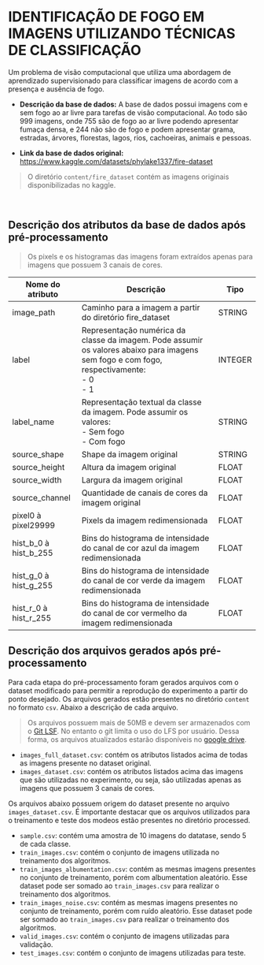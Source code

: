 # IDENTIFICAÇÃO DE FOGO EM IMAGENS UTILIZANDO TÉCNICAS DE CLASSIFICAÇÃO

Um problema de visão computacional que utiliza uma abordagem de aprendizado supervisionado para classificar imagens de acordo com a presença e ausência de fogo.

- **Descrição da base de dados:** A base de dados possui imagens com e sem fogo ao ar livre para tarefas de visão computacional. Ao todo são 999 imagens, onde 755 são de fogo ao ar livre podendo apresentar fumaça densa, e 244 não são de fogo e podem apresentar grama, estradas, árvores, florestas, lagos, rios, cachoeiras, animais e pessoas. 


- **Link da base de dados original:** https://www.kaggle.com/datasets/phylake1337/fire-dataset
> O diretório `content/fire_dataset` contém as imagens originais disponibilizadas no kaggle.

<br> 

## Descrição dos atributos da base de dados após pré-processamento

> Os pixels e os histogramas das imagens foram extraídos apenas para imagens que possuem 3 canais de cores.

| Nome do atributo | Descrição | Tipo |
|------------------|-----------|------|
| image_path | Caminho para a imagem a partir do diretório fire_dataset | STRING |
| label | Representação numérica da classe da imagem. Pode assumir os valores abaixo para imagens sem fogo e com fogo, respectivamente: <br> - 0  <br> - 1 | INTEGER |
| label_name | Representação textual da classe da imagem. Pode assumir os valores: <br> - Sem fogo <br> - Com fogo | STRING |
| source_shape | Shape da imagem original | STRING |
| source_height | Altura da imagem original | FLOAT |
| source_width | Largura da imagem original | FLOAT |
| source_channel | Quantidade de canais de cores da imagem original | FLOAT |
| pixel0 à pixel29999 | Pixels da imagem redimensionada | FLOAT |
| hist_b_0 à hist_b_255 | Bins do histograma de intensidade do canal de cor azul da imagem redimensionada | FLOAT |
| hist_g_0 à hist_g_255 | Bins do histograma de intensidade do canal de cor verde  da imagem redimensionada | FLOAT |
| hist_r_0 à hist_r_255 | Bins do histograma de intensidade do canal de cor vermelho da imagem redimensionada | FLOAT |

## Descrição dos arquivos gerados após pré-processamento

Para cada etapa do pré-processamento foram gerados arquivos com o dataset modificado para permitir a reprodução do experimento a partir do ponto desejado. Os arquivos gerados estão presentes no diretório `content` no formato `csv`. Abaixo a descrição de cada arquivo.

> Os arquivos possuem mais de 50MB e devem ser armazenados com o [Git LSF](https://git-lfs.github.com/). No entanto o git limita o uso do LFS por usuário. Dessa forma, os arquivos atualizados estarão disponíveis no [google drive](https://drive.google.com/drive/folders/1iHQKr7UpxXXSPtRvGetfl6YFrAgZ5nTV?usp=sharing).

- `images_full_dataset.csv`: contém os atributos listados acima de todas as imagens presente no dataset original.
- `images_dataset.csv`: contém os atributos listados acima das imagens que são utilizadas no experimento, ou seja, são utilizadas apenas as imagens que possuem 3 canais de cores.

Os arquivos abaixo possuem origem do dataset presente no arquivo `images_dataset.csv`. É importante destacar que os arquivos utilizados para o treinamento e teste dos modeos estão presentes no diretório processed.
- `sample.csv`: contém uma amostra de 10 imagens do datatase, sendo 5 de cada classe.
- `train_images.csv`: contém o conjunto de imagens utilizada no treinamento dos algoritmos.
- `train_images_albumentation.csv`: contém as mesmas imagens presentes no conjunto de treinamento, porém com albumentation aleatório. Esse dataset pode ser somado ao `train_images.csv` para realizar o treinamento dos algoritmos.
- `train_images_noise.csv`: contém as mesmas imagens presentes no conjunto de treinamento, porém com ruído aleatório. Esse dataset pode ser somado ao `train_images.csv` para realizar o treinamento dos algoritmos.
- `valid_images.csv`: contém o conjunto de imagens utilizadas para validação.
- `test_images.csv`: contém o conjunto de imagens utilizadas para teste.
